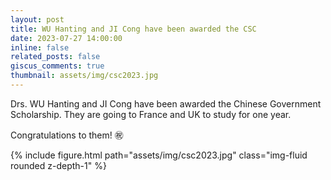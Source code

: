 ```yaml
---
layout: post
title: WU Hanting and JI Cong have been awarded the CSC 
date: 2023-07-27 14:00:00
inline: false
related_posts: false
giscus_comments: true
thumbnail: assets/img/csc2023.jpg
---
```


Drs. WU Hanting and JI Cong  have been awarded the Chinese Government Scholarship. They are going to France and UK to study for one year. 

Congratulations to them!  :congratulations:





<div class="row">
    <div class="col-sm mt-3 mt-md-0">
        {% include figure.html path="assets/img/csc2023.jpg" class="img-fluid rounded z-depth-1" %}
    </div>

